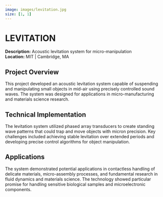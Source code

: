 ```yaml
---
image: images/levitation.jpg
size: [1, 1]
---
```


# LEVITATION

**Description:** Acoustic levitation system for micro-manipulation  
**Location:** MIT | Cambridge, MA

## Project Overview

This project developed an acoustic levitation system capable of suspending and manipulating small objects in mid-air using precisely controlled sound waves. The system was designed for applications in micro-manufacturing and materials science research.

## Technical Implementation

The levitation system utilized phased array transducers to create standing wave patterns that could trap and move objects with micron precision. Key challenges included achieving stable levitation over extended periods and developing precise control algorithms for object manipulation.

## Applications

The system demonstrated potential applications in contactless handling of delicate materials, micro-assembly processes, and fundamental research in fluid dynamics and materials science. The technology showed particular promise for handling sensitive biological samples and microelectronic components. 